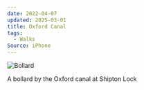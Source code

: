 ```yaml
---
date: 2022-04-07
updated: 2025-03-01
title: Oxford Canal
tags:
  - Walks
Source: iPhone
---
```


![Bollard](https://live.staticflickr.com/65535/51988695356_fc1e02a98d_h_d.jpg)

A bollard by the Oxford canal at Shipton Lock